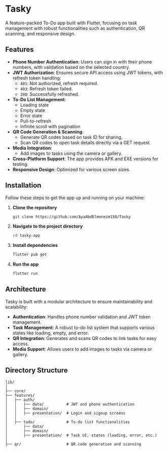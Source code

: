 # Tasky

A feature-packed To-Do app built with Flutter, focusing on task management with robust functionalities such as authentication, QR scanning, and responsive design.

## Features

- **Phone Number Authentication**: Users can sign in with their phone numbers, with validation based on the selected country.
- **JWT Authorization**: Ensures secure API access using JWT tokens, with refresh token handling:
  - `401`: Not authorized, refresh required.
  - `403`: Refresh token failed.
  - `200`: Successfully refreshed.
- **To-Do List Management**:
  - Loading state
  - Empty state
  - Error state
  - Pull-to-refresh
  - Infinite scroll with pagination
- **QR Code Generation & Scanning**:
  - Generate QR codes based on task ID for sharing.
  - Scan QR codes to open task details directly via a GET request.
- **Media Integration**:
  - Add images to tasks using the camera or gallery.
- **Cross-Platform Support**: The app provides APK and EXE versions for testing.
- **Responsive Design**: Optimized for various screen sizes.

## Installation

Follow these steps to get the app up and running on your machine:

1. **Clone the repository**
    ```sh
    git clone https://github.com/AyaAbdElmoneim158/Tasky
    ```

2. **Navigate to the project directory**
    ```sh
    cd tasky-app
    ```

3. **Install dependencies**
    ```sh
    flutter pub get
    ```

4. **Run the app**
    ```sh
    flutter run
    ```

## Architecture

Tasky is built with a modular architecture to ensure maintainability and scalability:

- **Authentication**: Handles phone number validation and JWT token management.
- **Task Management**: A robust to-do list system that supports various states like loading, empty, and error.
- **QR Integration**: Generates and scans QR codes to link tasks for easy access.
- **Media Support**: Allows users to add images to tasks via camera or gallery.
  
## Directory Structure

```plaintext
lib/
│
├── core/
├── features/              
│   ├── auth/              
│   │   ├── data/          # JWT and phone authentication
│   │   ├── domain/        
│   │   ├── presentation/  # Login and signup screens
│   │
│   ├── todo/              # To-do list functionalities
│       ├── data/          
│       ├── domain/        
│       ├── presentation/  # Task UI, states (loading, error, etc.)
│
├── qr/                    # QR code generation and scanning
